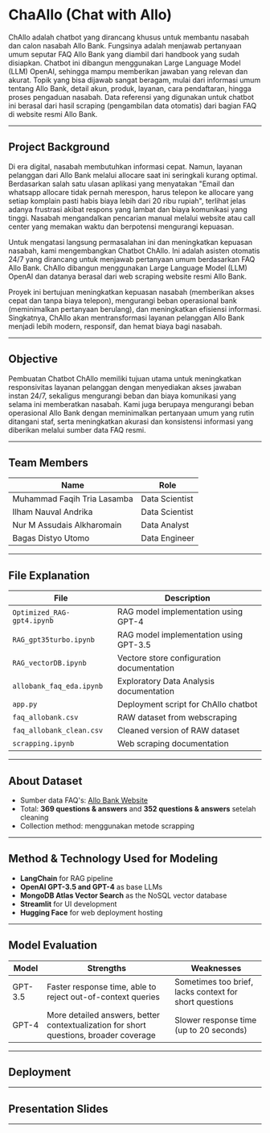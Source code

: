 # ChaAllo (Chat with Allo)

ChAllo adalah chatbot yang dirancang khusus untuk membantu nasabah dan calon nasabah Allo Bank. Fungsinya adalah menjawab pertanyaan umum seputar FAQ Allo Bank yang diambil dari handbook yang sudah disiapkan. Chatbot ini dibangun menggunakan Large Language Model (LLM) OpenAI, sehingga mampu memberikan jawaban yang relevan dan akurat. Topik yang bisa dijawab sangat beragam, mulai dari informasi umum tentang Allo Bank, detail akun, produk, layanan, cara pendaftaran, hingga proses pengaduan nasabah. Data referensi yang digunakan untuk chatbot ini berasal dari hasil scraping (pengambilan data otomatis) dari bagian FAQ di website resmi Allo Bank.

---

## Project Background

Di era digital, nasabah membutuhkan informasi cepat. Namun, layanan pelanggan dari Allo Bank melalui allocare saat ini seringkali kurang optimal. Berdasarkan salah satu ulasan aplikasi yang menyatakan "Email dan whatsapp allocare tidak pernah merespon, harus telepon ke allocare yang setiap komplain pasti habis biaya lebih dari 20 ribu rupiah", terlihat jelas adanya frustrasi akibat respons yang lambat dan biaya komunikasi yang tinggi. Nasabah mengandalkan pencarian manual melalui website atau call center yang memakan waktu dan berpotensi mengurangi kepuasan.

Untuk mengatasi langsung permasalahan ini dan meningkatkan kepuasan nasabah, kami mengembangkan Chatbot ChAllo. Ini adalah asisten otomatis 24/7 yang dirancang untuk menjawab pertanyaan umum berdasarkan FAQ Allo Bank. ChAllo dibangun menggunakan Large Language Model (LLM) OpenAI dan datanya berasal dari web scraping website resmi Allo Bank.

Proyek ini bertujuan meningkatkan kepuasan nasabah (memberikan akses cepat dan tanpa biaya telepon), mengurangi beban operasional bank (meminimalkan pertanyaan berulang), dan meningkatkan efisiensi informasi. Singkatnya, ChAllo akan mentransformasi layanan pelanggan Allo Bank menjadi lebih modern, responsif, dan hemat biaya bagi nasabah.

---

## Objective

Pembuatan Chatbot ChAllo memiliki tujuan utama untuk meningkatkan responsivitas layanan pelanggan dengan menyediakan akses jawaban instan 24/7, sekaligus mengurangi beban dan biaya komunikasi yang selama ini memberatkan nasabah. Kami juga berupaya mengurangi beban operasional Allo Bank dengan meminimalkan pertanyaan umum yang rutin ditangani staf, serta meningkatkan akurasi dan konsistensi informasi yang diberikan melalui sumber data FAQ resmi.

---

## Team Members

| Name                          | Role                 |
|-------------------------------|----------------------|
| Muhammad Faqih Tria Lasamba   | Data Scientist       |
| Ilham Nauval Andrika          | Data Scientist       |
| Nur M Assudais Alkharomain    | Data Analyst         |
| Bagas Distyo Utomo            | Data Engineer        |

---

## File Explanation

| File                           | Description                                     |
|--------------------------------|-------------------------------------------------|
| `Optimized_RAG-gpt4.ipynb`     | RAG model implementation using GPT-4            |
| `RAG_gpt35turbo.ipynb`         | RAG model implementation using GPT-3.5          |
| `RAG_vectorDB.ipynb`           | Vectore store configuration documentation       |
| `allobank_faq_eda.ipynb`       | Exploratory Data Analysis documentation         |
| `app.py`                       | Deployment script for ChAllo chatbot            |
| `faq_allobank.csv`             | RAW dataset from webscraping                    |
| `faq_allobank_clean.csv`       | Cleaned version of RAW dataset                  |
| `scrapping.ipynb`              | Web scraping documentation                      |

---

## About Dataset

- Sumber data FAQ's: [Allo Bank Website](https://www.allobank.com/help)
- Total: **369 questions & answers** and **352 questions & answers** setelah cleaning
- Collection method: menggunakan metode scrapping

---

## Method & Technology Used for Modeling

- **LangChain** for RAG pipeline
- **OpenAI GPT-3.5 and GPT-4** as base LLMs
- **MongoDB Atlas Vector Search** as the NoSQL vector database
- **Streamlit** for UI development
- **Hugging Face** for web deployment hosting
  
---

## Model Evaluation

| Model     | Strengths                                              | Weaknesses                                                       |
|-----------|--------------------------------------------------------|------------------------------------------------------------------|
| GPT-3.5   | Faster response time, able to reject out-of-context queries | Sometimes too brief, lacks context for short questions      |
| GPT-4     | More detailed answers, better contextualization for short questions, broader coverage | Slower response time (up to 20 seconds)                   |

---

## Deployment

---

## Presentation Slides

---